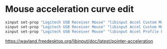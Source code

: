 # Mouse acceleration curve edit
```bash
xinput set-prop "Logitech USB Receiver Mouse" "libinput Accel Custom Motion Points" 0 0.2 0.5 0.9 1.4 2.0 2.8 3.7 4.7 6.0
xinput set-prop "Logitech USB Receiver Mouse" "libinput Accel Custom Motion Step" 0.5 
xinput set-prop "Logitech USB Receiver Mouse" "libinput Accel Profile Enabled" 0 0 1
```


https://wayland.freedesktop.org/libinput/doc/latest/pointer-acceleration
